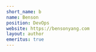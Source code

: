 ```yaml
---
short_name: b
name: Benson
position: DevOps
website: https://bensonyang.com
layout: author
emeritus: true
---
```

